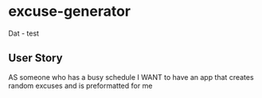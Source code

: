 # excuse-generator

Dat - test

## User Story 
AS someone who has a busy schedule 
I WANT to have an app that creates random excuses and is preformatted for me 